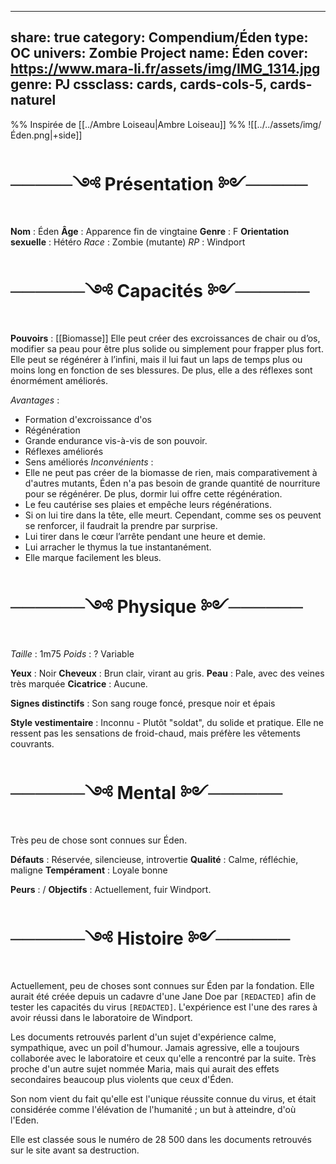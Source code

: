
---
share: true
category: Compendium/Éden
type: OC
univers: Zombie Project
name: Éden
cover: https://www.mara-li.fr/assets/img/IMG_1314.jpg
genre: PJ
cssclass: cards, cards-cols-5, cards-naturel
---


%% Inspirée de [[../Ambre Loiseau|Ambre Loiseau]] %%
![[../../assets/img/Éden.png|+side]]
# ─────༺ Présentation ༻─────
**Nom** : Éden 
**Âge** : Apparence fin de vingtaine
**Genre** : F
**Orientation sexuelle** : Hétéro
*Race* : Zombie (mutante)
*RP* : Windport

# ──────༺ Capacités ༻──────

**Pouvoirs** : [[Biomasse]]
 Elle peut créer des excroissances de chair ou d’os, modifier sa peau pour être plus solide ou simplement pour frapper plus fort. Elle peut se régénérer à l’infini, mais il lui faut un laps de temps plus ou moins long en fonction de ses blessures. De plus, elle a des réflexes sont énormément améliorés.

*Avantages* : 
- Formation d'excroissance d'os 
- Régénération
- Grande endurance vis-à-vis de son pouvoir.
- Réflexes améliorés
- Sens améliorés
*Inconvénients* :
- Elle ne peut pas créer de la biomasse de rien, mais comparativement à d'autres mutants, Éden n'a pas besoin de grande quantité de nourriture pour se régénérer. De plus, dormir lui offre cette régénération.
- Le feu cautérise ses plaies et empêche leurs régénérations.
- Si on lui tire dans la tête, elle meurt. Cependant, comme ses os peuvent se renforcer, il faudrait la prendre par surprise.
- Lui tirer dans le cœur l’arrête pendant une heure et demie.
- Lui arracher le thymus la tue instantanément.
- Elle marque facilement les bleus.

# ──────༺ Physique ༻────── 

*Taille* : 1m75
*Poids* : ? Variable

**Yeux** : Noir 
**Cheveux** : Brun clair, virant au gris.
**Peau** : Pale, avec des veines très marquée
**Cicatrice** : Aucune. 

**Signes distinctifs** : Son sang rouge foncé, presque noir et épais

**Style vestimentaire** : Inconnu - Plutôt "soldat", du solide et pratique. Elle ne ressent pas les sensations de froid-chaud, mais préfère les vêtements couvrants. 

# ──────༺ Mental ༻────── 

Très peu de chose sont connues sur Éden.

**Défauts** : Réservée, silencieuse, introvertie
**Qualité** : Calme, réfléchie, maligne
**Tempérament** : Loyale bonne 

**Peurs** : /
**Objectifs** : Actuellement, fuir Windport. 

# ──────༺ Histoire ༻──────

Actuellement, peu de choses sont connues sur Éden par la fondation. Elle aurait été créée depuis un cadavre d'une Jane Doe par `[REDACTED]` afin de tester les capacités du virus `[REDACTED]`. L'expérience est l'une des rares à avoir réussi dans le laboratoire de Windport.

Les documents retrouvés parlent d'un sujet d'expérience calme, sympathique, avec un poil d'humour. Jamais agressive, elle a toujours collaborée avec le laboratoire et ceux qu'elle a rencontré par la suite. Très proche d'un autre sujet nommée Maria, mais qui aurait des effets secondaires beaucoup plus violents que ceux d'Éden.

Son nom vient du fait qu'elle est l'unique réussite connue du virus, et était considérée comme l'élévation de l'humanité ; un but à atteindre, d'où l'Eden.

Elle est classée sous le numéro de 28 500 dans les documents retrouvés sur le site avant sa destruction.

